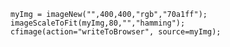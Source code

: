 ```luceescript+trycf
myImg = imageNew("",400,400,"rgb","70a1ff");
imageScaleToFit(myImg,80,"","hamming");
cfimage(action="writeToBrowser", source=myImg);
```
